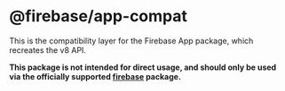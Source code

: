 # @firebase/app-compat

This is the compatibility layer for the Firebase App package, which recreates the v8 API.

**This package is not intended for direct usage, and should only be used via the officially supported [firebase](https://www.npmjs.com/package/firebase) package.**
